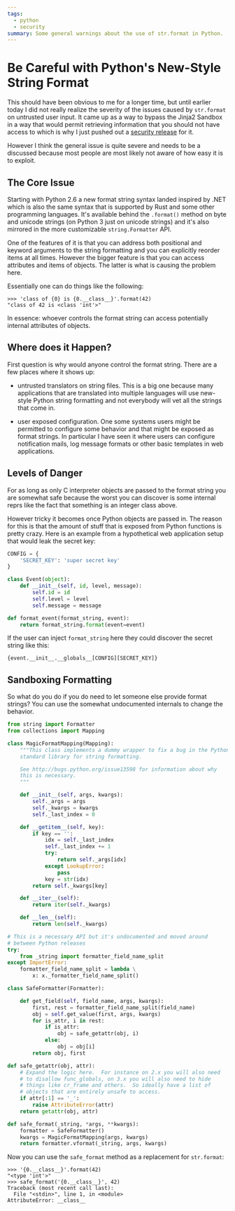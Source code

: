 ```yaml
---
tags:
  - python
  - security
summary: Some general warnings about the use of str.format in Python.
---
```


# Be Careful with Python's New-Style String Format

This should have been obvious to me for a longer time, but until earlier
today I did not really realize the severity of the issues caused by
`str.format` on untrusted user input.  It came up as a way to bypass the
Jinja2 Sandbox in a way that would permit retrieving information that you
should not have access to which is why I just pushed out a [security
release](https://www.palletsprojects.com/blog/jinja-281-released/) for
it.

However I think the general issue is quite severe and needs to be a
discussed because most people are most likely not aware of how easy it is
to exploit.

## The Core Issue

Starting with Python 2.6 a new format string syntax landed inspired by
.NET which is also the same syntax that is supported by Rust and some
other programming languages.  It's available behind the `.format()` method
on byte and unicode strings (on Python 3 just on unicode strings) and it's
also mirrored in the more customizable `string.Formatter` API.

One of the features of it is that you can address both positional and
keyword arguments to the string formatting and you can explicitly reorder
items at all times.  However the bigger feature is that you can access
attributes and items of objects.  The latter is what is causing the
problem here.

Essentially one can do things like the following:

```pycon
>>> 'class of {0} is {0.__class__}'.format(42)
"class of 42 is <class 'int'>"
```

In essence: whoever controls the format string can access potentially
internal attributes of objects.

## Where does it Happen?

First question is why would anyone control the format string.  There are a
few places where it shows up:

- untrusted translators on string files.  This is a big one because many
applications that are translated into multiple languages will use
new-style Python string formatting and not everybody will vet all the
strings that come in.

- user exposed configuration.  One some systems users might be permitted
to configure some behavior and that might be exposed as format
strings.  In particular I have seen it where users can configure
notification mails, log message formats or other basic templates in web
applications.

## Levels of Danger

For as long as only C interpreter objects are passed to the format string
you are somewhat safe because the worst you can discover is some internal
reprs like the fact that something is an integer class above.

However tricky it becomes once Python objects are passed in.  The reason
for this is that the amount of stuff that is exposed from Python functions
is pretty crazy.  Here is an example from a hypothetical web application
setup that would leak the secret key:

```python
CONFIG = {
    'SECRET_KEY': 'super secret key'
}

class Event(object):
    def __init__(self, id, level, message):
        self.id = id
        self.level = level
        self.message = message

def format_event(format_string, event):
    return format_string.format(event=event)
```

If the user can inject `format_string` here they could discover the secret
string like this:

```text
{event.__init__.__globals__[CONFIG][SECRET_KEY]}
```

## Sandboxing Formatting

So what do you do if you do need to let someone else provide format
strings?  You can use the somewhat undocumented internals to change the
behavior.

```python
from string import Formatter
from collections import Mapping

class MagicFormatMapping(Mapping):
    """This class implements a dummy wrapper to fix a bug in the Python
    standard library for string formatting.

    See http://bugs.python.org/issue13598 for information about why
    this is necessary.
    """

    def __init__(self, args, kwargs):
        self._args = args
        self._kwargs = kwargs
        self._last_index = 0

    def __getitem__(self, key):
        if key == '':
            idx = self._last_index
            self._last_index += 1
            try:
                return self._args[idx]
            except LookupError:
                pass
            key = str(idx)
        return self._kwargs[key]

    def __iter__(self):
        return iter(self._kwargs)

    def __len__(self):
        return len(self._kwargs)

# This is a necessary API but it's undocumented and moved around
# between Python releases
try:
    from _string import formatter_field_name_split
except ImportError:
    formatter_field_name_split = lambda \
        x: x._formatter_field_name_split()

class SafeFormatter(Formatter):

    def get_field(self, field_name, args, kwargs):
        first, rest = formatter_field_name_split(field_name)
        obj = self.get_value(first, args, kwargs)
        for is_attr, i in rest:
            if is_attr:
                obj = safe_getattr(obj, i)
            else:
                obj = obj[i]
        return obj, first

def safe_getattr(obj, attr):
    # Expand the logic here.  For instance on 2.x you will also need
    # to disallow func_globals, on 3.x you will also need to hide
    # things like cr_frame and others.  So ideally have a list of
    # objects that are entirely unsafe to access.
    if attr[:1] == '_':
        raise AttributeError(attr)
    return getattr(obj, attr)

def safe_format(_string, *args, **kwargs):
    formatter = SafeFormatter()
    kwargs = MagicFormatMapping(args, kwargs)
    return formatter.vformat(_string, args, kwargs)
```

Now you can use the `safe_format` method as a replacement for
`str.format`:

```pycon
>>> '{0.__class__}'.format(42)
"<type 'int'>"
>>> safe_format('{0.__class__}', 42)
Traceback (most recent call last):
  File "<stdin>", line 1, in <module>
AttributeError: __class__
```
